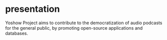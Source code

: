 # presentation
Yoshow Project aims to contribute to the democratization of audio podcasts for the general public, by promoting open-source applications and databases.
